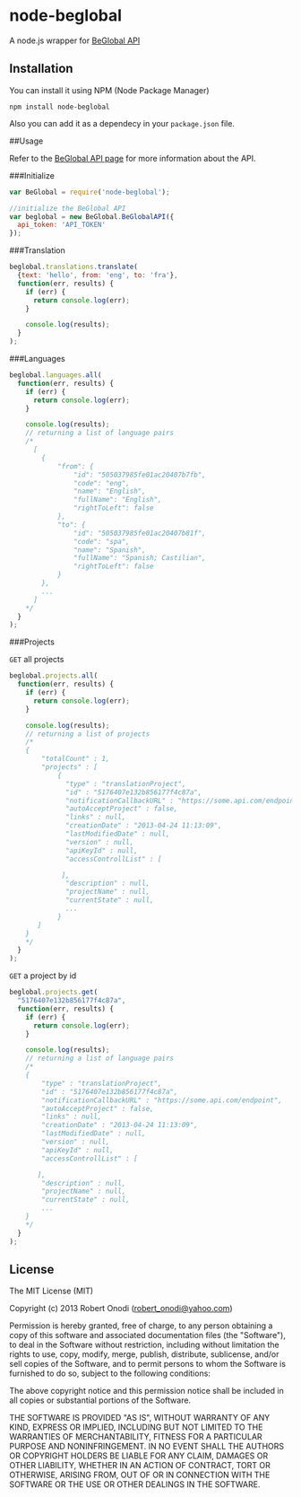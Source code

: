 node-beglobal
=============

A node.js wrapper for [BeGlobal API](https://www.beglobal.com/)

## Installation

You can install it using NPM (Node Package Manager)
```
npm install node-beglobal
```
Also you can add it as a dependecy in your `package.json` file.

##Usage

Refer to the [BeGlobal API page](https://www.beglobal.com/developers/) for more information about the API.

###Initialize
```js
var BeGlobal = require('node-beglobal');

//initialize the BeGlobal API
var beglobal = new BeGlobal.BeGlobalAPI({
  api_token: 'API_TOKEN'
});
```

###Translation
```js
beglobal.translations.translate(
  {text: 'hello', from: 'eng', to: 'fra'},
  function(err, results) {
    if (err) {
      return console.log(err);
    }

    console.log(results);
  }
);
```

###Languages
```js
beglobal.languages.all(
  function(err, results) {
    if (err) {
      return console.log(err);
    }

    console.log(results);
    // returning a list of language pairs
    /*
      [
        {
            "from": {
                "id": "505037985fe01ac20407b7fb",
                "code": "eng",
                "name": "English",
                "fullName": "English",
                "rightToLeft": false
            },
            "to": {
                "id": "505037985fe01ac20407b81f",
                "code": "spa",
                "name": "Spanish",
                "fullName": "Spanish; Castilian",
                "rightToLeft": false
            }
        },
        ...
      ]
    */
  }
);
```

###Projects

`GET` all projects

```js
beglobal.projects.all(
  function(err, results) {
    if (err) {
      return console.log(err);
    }

    console.log(results);
    // returning a list of projects
    /*
    {
        "totalCount" : 1,
        "projects" : [
            {
              "type" : "translationProject",
              "id" : "5176407e132b856177f4c87a",
              "notificationCallbackURL" : "https://some.api.com/endpoint",
              "autoAcceptProject" : false,
              "links" : null,
              "creationDate" : "2013-04-24 11:13:09",
              "lastModifiedDate" : null,
              "version" : null,
              "apiKeyId" : null,
              "accessControllList" : [

             ],
              "description" : null,
              "projectName" : null,
              "currentState" : null,
              ...
            }
       ]
    }
    */
  }
);
```

`GET` a project by id

```js
beglobal.projects.get(
  "5176407e132b856177f4c87a",
  function(err, results) {
    if (err) {
      return console.log(err);
    }

    console.log(results);
    // returning a list of language pairs
    /*
    {
        "type" : "translationProject",
        "id" : "5176407e132b856177f4c87a",
        "notificationCallbackURL" : "https://some.api.com/endpoint",
        "autoAcceptProject" : false,
        "links" : null,
        "creationDate" : "2013-04-24 11:13:09",
        "lastModifiedDate" : null,
        "version" : null,
        "apiKeyId" : null,
        "accessControllList" : [

       ],
        "description" : null,
        "projectName" : null,
        "currentState" : null,
        ...
    }
    */
  }
);
```

## License

The MIT License (MIT)

Copyright (c) 2013 Robert Onodi (robert_onodi@yahoo.com)

Permission is hereby granted, free of charge, to any person obtaining a copy of
this software and associated documentation files (the "Software"), to deal in
the Software without restriction, including without limitation the rights to
use, copy, modify, merge, publish, distribute, sublicense, and/or sell copies of
the Software, and to permit persons to whom the Software is furnished to do so,
subject to the following conditions:

The above copyright notice and this permission notice shall be included in all
copies or substantial portions of the Software.

THE SOFTWARE IS PROVIDED "AS IS", WITHOUT WARRANTY OF ANY KIND, EXPRESS OR
IMPLIED, INCLUDING BUT NOT LIMITED TO THE WARRANTIES OF MERCHANTABILITY, FITNESS
FOR A PARTICULAR PURPOSE AND NONINFRINGEMENT. IN NO EVENT SHALL THE AUTHORS OR
COPYRIGHT HOLDERS BE LIABLE FOR ANY CLAIM, DAMAGES OR OTHER LIABILITY, WHETHER
IN AN ACTION OF CONTRACT, TORT OR OTHERWISE, ARISING FROM, OUT OF OR IN
CONNECTION WITH THE SOFTWARE OR THE USE OR OTHER DEALINGS IN THE SOFTWARE.
